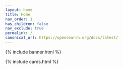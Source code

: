```yaml
---
layout: home
title: Home
nav_order: 1
has_children: false
nav_exclude: true
permalink: /
canonical_url: https://opensearch.org/docs/latest/
---
```


{% include banner.html %}

{% include cards.html %}
